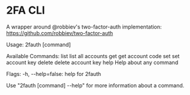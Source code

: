 # 2FA CLI

A wrapper around @robbiev's two-factor-auth implementation: https://github.com/robbiev/two-factor-auth

Usage:
  2fauth [command]

Available Commands:
  list        list all accounts
  get         get account code
  set         set account key
  delete      delete account key
  help        Help about any command

Flags:
  -h, --help=false: help for 2fauth


Use "2fauth [command] --help" for more information about a command.
